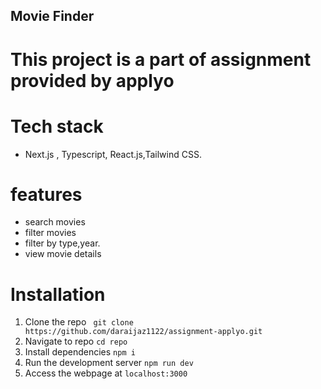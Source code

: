 ## Movie Finder

# This project is a part of assignment provided by applyo

# Tech stack

- Next.js , Typescript, React.js,Tailwind CSS.

# features

- search movies
- filter movies
- filter by type,year.
- view movie details

# Installation

1. Clone the repo
   ` git clone https://github.com/daraijaz1122/assignment-applyo.git`
2. Navigate to repo
   `cd repo`
3. Install dependencies
   `npm i `
4. Run the development server
   `npm run dev`
5. Access the webpage at `localhost:3000`
